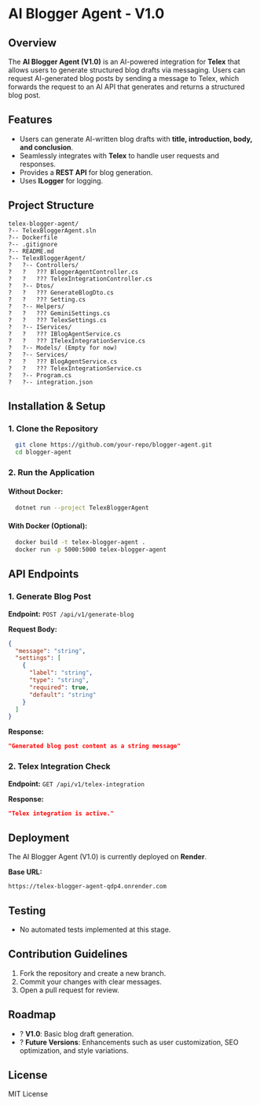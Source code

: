 # AI Blogger Agent - V1.0

## Overview
The **AI Blogger Agent (V1.0)** is an AI-powered integration for **Telex** that allows users to generate structured blog drafts via messaging. Users can request AI-generated blog posts by sending a message to Telex, which forwards the request to an AI API that generates and returns a structured blog post.

## Features
- Users can generate AI-written blog drafts with **title, introduction, body, and conclusion**.
- Seamlessly integrates with **Telex** to handle user requests and responses.
- Provides a **REST API** for blog generation.
- Uses **ILogger** for logging.

## Project Structure
```
telex-blogger-agent/
?-- TelexBloggerAgent.sln
?-- Dockerfile
?-- .gitignore
?-- README.md
?-- TelexBloggerAgent/
?   ?-- Controllers/
?   ?   ??? BloggerAgentController.cs
?   ?   ??? TelexIntegrationController.cs
?   ?-- Dtos/
?   ?   ??? GenerateBlogDto.cs
?   ?   ??? Setting.cs
?   ?-- Helpers/
?   ?   ??? GeminiSettings.cs
?   ?   ??? TelexSettings.cs
?   ?-- IServices/
?   ?   ??? IBlogAgentService.cs
?   ?   ??? ITelexIntegrationService.cs
?   ?-- Models/ (Empty for now)
?   ?-- Services/
?   ?   ??? BlogAgentService.cs
?   ?   ??? TelexIntegrationService.cs
?   ?-- Program.cs
?   ?-- integration.json
```

## Installation & Setup
### **1. Clone the Repository**
```sh
  git clone https://github.com/your-repo/blogger-agent.git
  cd blogger-agent
```

### **2. Run the Application**
#### Without Docker:
```sh
  dotnet run --project TelexBloggerAgent
```

#### With Docker (Optional):
```sh
  docker build -t telex-blogger-agent .
  docker run -p 5000:5000 telex-blogger-agent
```

## API Endpoints
### **1. Generate Blog Post**
**Endpoint:** `POST /api/v1/generate-blog`

**Request Body:**
```json
{
  "message": "string",
  "settings": [
    {
      "label": "string",
      "type": "string",
      "required": true,
      "default": "string"
    }
  ]
}
```

**Response:**
```json
"Generated blog post content as a string message"
```

### **2. Telex Integration Check**
**Endpoint:** `GET /api/v1/telex-integration`

**Response:**
```json
"Telex integration is active."
```

## Deployment
The AI Blogger Agent (V1.0) is currently deployed on **Render**.

**Base URL:**
```
https://telex-blogger-agent-qdp4.onrender.com
```

## Testing
- No automated tests implemented at this stage.

## Contribution Guidelines
1. Fork the repository and create a new branch.
2. Commit your changes with clear messages.
3. Open a pull request for review.

## Roadmap
- ? **V1.0**: Basic blog draft generation.
- ? **Future Versions**: Enhancements such as user customization, SEO optimization, and style variations.

## License
MIT License

